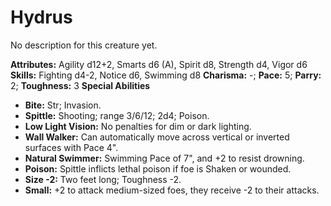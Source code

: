 # Hydrus

No description for this creature yet.

**Attributes:** Agility d12+2, Smarts d6 (A), Spirit d8, Strength d4,
Vigor d6
**Skills:** Fighting d4-2, Notice d6, Swimming d8
**Charisma:** -; **Pace:** 5; **Parry:** 2; **Toughness:** 3
**Special Abilities**

- **Bite:** Str; Invasion.
- **Spittle:** Shooting; range 3/6/12; 2d4; Poison.
- **Low Light Vision:** No penalties for dim or dark lighting.
- **Wall Walker:** Can automatically move across vertical or inverted
surfaces with Pace 4".
- **Natural Swimmer:** Swimming Pace of 7", and +2 to resist drowning.
- **Poison:** Spittle inflicts lethal poison if foe is Shaken or
wounded.
- **Size -2:** Two feet long; Toughness -2.
- **Small:** +2 to attack medium-sized foes, they receive -2 to their
attacks.
